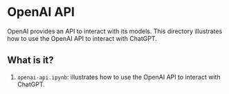 # OpenAI API

OpenAI provides an API to interact with its models.  This directory illustrates
how to use the OpenAI API to interact with ChatGPT.


## What is it?
1. `openai-api.ipynb`: illustrates how to use the OpenAI API to interact with
   ChatGPT.
